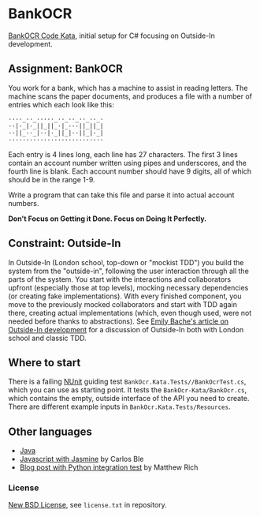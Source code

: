 ﻿# BankOCR #

[BankOCR Code Kata](http://codingdojo.org/cgi-bin/index.pl?KataBankOCR), initial setup
for C# focusing on Outside-In development.

## Assignment: BankOCR ##

You work for a bank, which has a machine to assist in reading letters.
The machine scans the paper documents, and produces a file with a
number of entries which each look like this:

    ····_··_·····_··_··_··_··_·
    ··|·_|·_||_||_·|_···||_||_|
    ··||_··_|··|·_||_|··||_|·_|
    ···························

Each entry is 4 lines long, each line has 27 characters. The first 3
lines contain an account number written using pipes and underscores,
and the fourth line is blank. Each account number should have 9 digits,
all of which should be in the range 1-9.

Write a program that can take this file and parse it into actual account numbers.

**Don't Focus on Getting it Done. Focus on Doing It Perfectly.**

## Constraint: Outside-In ##

In Outside-In (London school, top-down or "mockist TDD") you build the
system from the "outside-in", following the user interaction through
all the parts of the system. You start with the interactions and collaborators
upfront (especially those at top levels), mocking necessary dependencies (or creating
fake implementations). With every finished component, you move to the previously
mocked collaborators and start with TDD again there, creating
actual implementations (which, even though used, were not needed before
thanks to abstractions). See [Emily Bache's article on Outside-In development](http://coding-is-like-cooking.info/2013/04/outside-in-development-with-double-loop-tdd/)
for a discussion of Outside-In both with London school and classic TDD.

## Where to start ##

There is a failing [NUnit](http://www.nunit.org/) guiding test `BankOcr.Kata.Tests//BankOcrTest.cs`,
which you can use as starting point. It tests the `BankOcr-Kata/BankOcr.cs`,
which contains the empty, outside interface of the API you need to create.
There are different example inputs in `BankOcr.Kata.Tests/Resources`.

## Other languages ##
* [Java](https://bitbucket.org/pkofler/bankocr-kata-setup)
* [Javascript with Jasmine](https://bitbucket.org/carlosble/bankocr-kata) by Carlos Ble
* [Blog post with Python integration test](http://technivore.org/posts/2013/12/23/coding-kata-bank-ocr.html) by Matthew Rich

### License ###
[New BSD License](http://opensource.org/licenses/bsd-license.php), see `license.txt` in repository.
